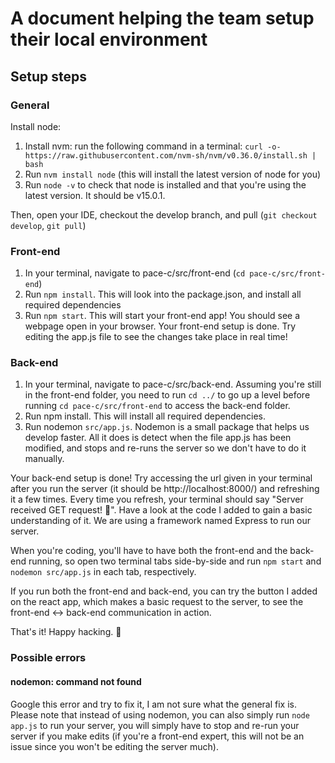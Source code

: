 # A document helping the team setup their local environment

## Setup steps
### General
Install node: 
1. Install nvm: run the following command in a terminal: `curl -o- https://raw.githubusercontent.com/nvm-sh/nvm/v0.36.0/install.sh | bash`
2. Run `nvm install node` (this will install the latest version of node for you)
3. Run `node -v` to check that node is installed and that you're using the latest version. It should be v15.0.1. 

Then, open your IDE, checkout the develop branch, and pull (`git checkout develop`, `git pull`)
### Front-end
1. In your terminal, navigate to pace-c/src/front-end (`cd pace-c/src/front-end`)
2. Run `npm install`. This will look into the package.json, and install all required dependencies
3. Run `npm start`. This will start your front-end app! You should see a webpage open in your browser. 
Your front-end setup is done. Try editing the app.js file to see the changes take place in real time!

### Back-end
1. In your terminal, navigate to pace-c/src/back-end. Assuming you're still in the front-end folder, you need to run `cd ../` to go up a level before running `cd pace-c/src/front-end` to access the back-end folder. 
2. Run npm install. This will install all required dependencies. 
3. Run nodemon `src/app.js`. Nodemon is a small package that helps us develop faster. All it does is detect when the file app.js has been modified, and stops and re-runs the server so we don't have to do it manually.  

Your back-end setup is done! Try accessing the url given in your terminal after you run the server (it should be http://localhost:8000/) and refreshing it a few times. Every time you refresh, your terminal should say "Server received GET request! 🚀". Have a look at the code I added to gain a basic understanding of it. We are using a framework named Express to run our server.

When you're coding, you'll have to have both the front-end and the back-end running, so open two terminal tabs side-by-side and run `npm start` and `nodemon src/app.js` in each tab, respectively. 

If you run both the front-end and back-end, you can try the button I added on the react app, which makes a basic request to the server, to see the front-end <-> back-end communication in action. 

That's it! Happy hacking. 🍳

### Possible errors
#### nodemon: command not found
Google this error and try to fix it, I am not sure what the general fix is. Please note that instead of using nodemon, you can also simply run `node app.js` to run your server, you will simply have to stop and re-run your server if you make edits (if you're a front-end expert, this will not be an issue since you won't be editing the server much).  

